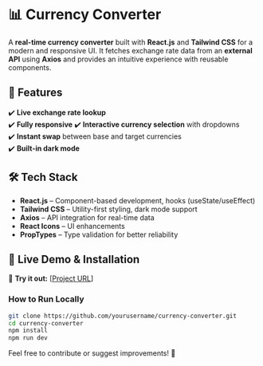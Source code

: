 # 📊 Currency Converter  

A **real-time currency converter** built with **React.js** and **Tailwind CSS** for a modern and responsive UI. It fetches exchange rate data from an **external API** using **Axios** and provides an intuitive experience with reusable components.  

## 🔹 Features  
✔️ **Live exchange rate lookup**  
✔️ **Fully responsive** 
✔️ **Interactive currency selection** with dropdowns  
✔️ **Instant swap** between base and target currencies  
✔️ **Built-in dark mode**  

## 🛠 Tech Stack  
- **React.js** – Component-based development, hooks (useState/useEffect)  
- **Tailwind CSS** – Utility-first styling, dark mode support  
- **Axios** – API integration for real-time data  
- **React Icons** – UI enhancements  
- **PropTypes** – Type validation for better reliability  

## 🚀 Live Demo & Installation  
🔗 **Try it out:** [[Project URL](https://mpcurrencyconverter.netlify.app)]  

### **How to Run Locally**  
```sh  
git clone https://github.com/yourusername/currency-converter.git  
cd currency-converter  
npm install  
npm run dev  
```  

Feel free to contribute or suggest improvements! 🚀  
